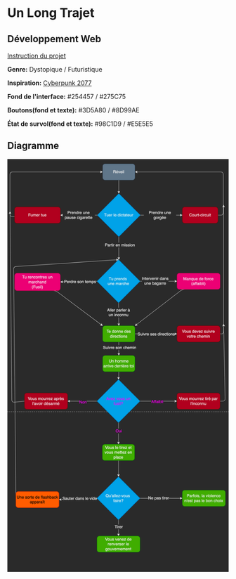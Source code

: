 # Un Long Trajet
## Développement Web
[Instruction du projet](https://smnarnold.com/projets/vous-etes-le-heros)

**Genre:** Dystopique / Futuristique

**Inspiration:** [Cyberpunk 2077](https://www.cyberpunk.net/ca/fr/)

**Fond de l'interface:** #254457 / #275C75

**Boutons(fond et texte):** #3D5A80 / #8D99AE

**État de survol(fond et texte):** #98C1D9 / #E5E5E5

## Diagramme
![Diagramme](assets/images/diagramme.png)
